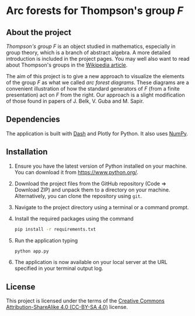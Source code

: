 # Arc forests for Thompson's group $F$

## About the project

*Thompson's group* $F$ is an object studied in mathematics, especially in group theory, which is a branch of abstract algebra.
A more detailed introduction is included in the project pages. You may well also want to read about Thompson's groups in the [Wikipedia article](https://en.wikipedia.org/wiki/Thompson_groups).

The aim of this project is to give a new approach to visualize the elements of the group $F$ as what we called *arc forest diagrams*. These diagrams are a convenient illustration of how the standard generators of $F$ (from a finite presentation) act on $F$ from the right. Our approach is a slight modification of those found in papers of J. Belk, V. Guba and M. Sapir.

## Dependencies

The application is built with [Dash](https://dash.plotly.com/) and Plotly for Python. It also uses [NumPy](https://numpy.org/).

## Installation

1. Ensure you have the latest version of Python installed on your machine. You can download it from https://www.python.org/.

2. Download the project files from the GitHub repository (Code => Download ZIP) and unpack them to a directory on your machine. Alternatively, you can clone the repository using `git`.

3. Navigate to the project directory using a terminal or a command prompt.

4. Install the required packages using the command
    ```sh
    pip install -r requirements.txt
    ```

5. Run the application typing
    ```sh
    python app.py
    ```

6. The application is now available on your local server at the URL specified in your terminal output log.

## License

This project is licensed under the terms of the [Creative Commons Attribution-ShareAlike 4.0 (CC-BY-SA 4.0)](https://creativecommons.org/licenses/by-sa/4.0/deed.en) license.